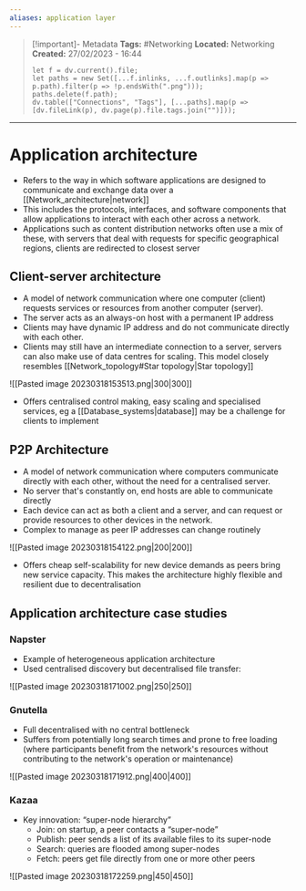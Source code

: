 ```yaml
---
aliases: application layer
---
```

> [!important]- Metadata
> **Tags:** #Networking 
> **Located:** Networking
> **Created:** 27/02/2023 - 16:44
> ```dataviewjs
> let f = dv.current().file;
> let paths = new Set([...f.inlinks, ...f.outlinks].map(p => p.path).filter(p => !p.endsWith(".png")));
> paths.delete(f.path);
> dv.table(["Connections", "Tags"], [...paths].map(p => [dv.fileLink(p), dv.page(p).file.tags.join("")]));
> ```

___
# Application architecture
-  Refers to the way in which software applications are designed to communicate and exchange data over a [[Network_architecture|network]]
- This includes the protocols, interfaces, and software components that allow applications to interact with each other across a network.
- Applications such as content distribution networks often use a mix of these, with servers that deal with requests for specific geographical regions, clients are redirected to closest server 

## Client-server architecture
- A model of network communication where one computer (client) requests services or resources from another computer (server). 
- The server acts as an always-on host with a permanent IP address
- Clients may have dynamic IP address and do not communicate directly with each other.
- Clients may still have an intermediate connection to a server, servers can also make use of data centres for scaling. This model closely resembles [[Network_topology#Star topology|Star topology]]

![[Pasted image 20230318153513.png|300|300]]

- Offers centralised control making, easy scaling and specialised services, eg a [[Database_systems|database]] may be a challenge for clients to implement 
## P2P Architecture
-  A model of network communication where computers communicate directly with each other, without the need for a centralised server.
- No server that's constantly on, end hosts are able to communicate directly 
- Each device can act as both a client and a server, and can request or provide resources to other devices in the network.
- Complex to manage as peer IP addresses can change routinely

![[Pasted image 20230318154122.png|200|200]]
- Offers cheap self-scalability for new device demands as peers bring new service capacity. This makes the architecture highly flexible and resilient due to decentralisation 

## Application architecture case studies 
### Napster
- Example of heterogeneous application architecture 
- Used centralised discovery but decentralised file transfer:


![[Pasted image 20230318171002.png|250|250]]
### Gnutella
- Full decentralised with no central bottleneck
- Suffers from potentially long search times and prone to free loading (where participants benefit from the network's resources without contributing to the network's operation or maintenance)

![[Pasted image 20230318171912.png|400|400]]

### Kazaa
- Key innovation: “super-node hierarchy” 
    - Join: on startup, a peer contacts a “super-node” 
    - Publish: peer sends a list of its available files to its super-node 
    - Search: queries are flooded among super-nodes 
    - Fetch: peers get file directly from one or more other peers

![[Pasted image 20230318172259.png|450|450]]


